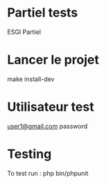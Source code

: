 # Partiel tests
ESGI Partiel

# Lancer le projet
make install-dev

# Utilisateur test

user1@gmail.com
password


# Testing
To test run : php bin/phpunit
